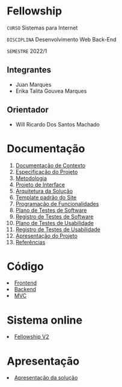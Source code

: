 # Fellowship

`CURSO` Sistemas para Internet

`DISCIPLINA` Desenvolvimento Web Back-End

`SEMESTRE` 2022/1

## Integrantes

* Juan Marques
* Erika Talita Gouvea Marques

## Orientador

* Will Ricardo Dos Santos Machado

# Documentação

<ol>
<li><a href="docs/01-Documentação de Contexto.md"> Documentação de Contexto</a></li>
<li><a href="docs/02-Especificação do Projeto.md"> Especificação do Projeto</a></li>
<li><a href="docs/03-Metodologia.md"> Metodologia</a></li>
<li><a href="docs/04-Projeto de Interface.md"> Projeto de Interface</a></li>
<li><a href="docs/05-Arquitetura da Solução.md"> Arquitetura da Solução</a></li>
<li><a href="docs/06-Template padrão do Site.md"> Template padrão do Site</a></li>
<li><a href="docs/07-Programação de Funcionalidades.md"> Programação de Funcionalidades</a></li>
<li><a href="docs/08-Plano de Testes de Software.md"> Plano de Testes de Software</a></li>
<li><a href="docs/09-Registro de Testes de Software.md"> Registro de Testes de Software</a></li>
<li><a href="docs/10-Plano de Testes de Usabilidade.md"> Plano de Testes de Usabilidade</a></li>
<li><a href="docs/11-Registro de Testes de Usabilidade.md"> Registro de Testes de Usabilidade</a></li>
<li><a href="docs/12-Apresentação do Projeto.md"> Apresentação do Projeto</a></li>
<li><a href="docs/13-Referências.md"> Referências</a></li>
</ol>

# Código

<li>
<a href="https://github.com/1ErikaMarques/fellowshipV2"> Frontend</a>
</li>
<li>
<a href="https://github.com/juanmarques/fellowship-api"> Backend</a>
</li>
<li>
<a href="https://github.com/juanmarques/fellowship-mvc"> MVC</a>
</li>

# Sistema online
<li>
<a href="https://fellowship-v2.herokuapp.com/"> Fellowship V2 <a>
</li>

# Apresentação

<li><a href="presentation/README.md"> Apresentação da solução</a></li>
